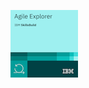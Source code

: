[![Badge IBM Agile Explorer](../images/agile-explorer.png)](https://www.credly.com/badges/1fbc9bc7-bc3f-4954-9f6d-94f0c4946694/public_url)